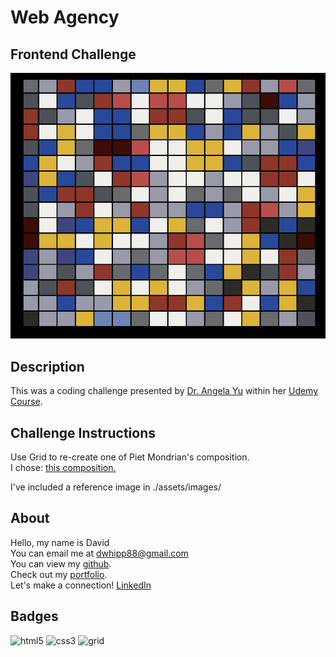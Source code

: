 # Web Agency

## Frontend Challenge

![app-image](./assets/images/mondrian-project.png)

## Description

This was a coding challenge presented by [Dr. Angela Yu](https://www.udemy.com/user/4b4368a3-b5c8-4529-aa65-2056ec31f37e/) within her [Udemy Course](https://www.udemy.com/course/the-complete-web-development-bootcamp/).

## Challenge Instructions

Use Grid to re-create one of Piet Mondrian's composition.  
I chose: [this composition.](https://utopiadystopiawwi.wordpress.com/de-stijl/piet-mondrian/composition-with-grids-checkerboard-composition-with-light-colors/#jp-carousel-201)

I've included a reference image in ./assets/images/

## About

Hello, my name is David  
You can email me at [dwhipp88@gmail.com](mailto:dwhipp88@gmail.com)  
You can view my [github](https://github.com/D-Whipp).  
Check out my [portfolio](https://splendid-ganache-f82581.netlify.app/).  
Let's make a connection! [LinkedIn](https://www.linkedin.com/in/david-w-079841213/)

## Badges

![html5](https://img.shields.io/badge/html5-HyperTextMarkupLanguage-darkblue)
![css3](https://img.shields.io/badge/css3-CascadingStyleSheets-darkblue)
![grid](https://img.shields.io/badge/layout-Grid-darkblue)
